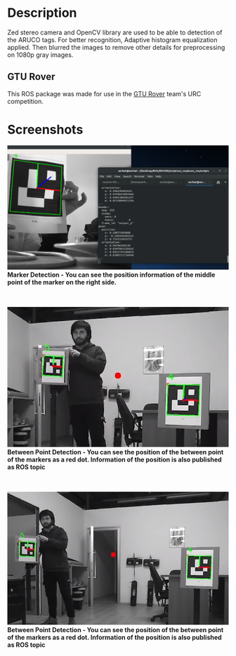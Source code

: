 # Description
Zed stereo camera and OpenCV library are used to be able to detection of the ARUCO tags. For better recognition, Adaptive histogram equalization applied. Then blurred the images to remove other details for preprocessing on 1080p gray images.

## GTU Rover
This ROS package was made for use in the [GTU Rover](https://youtu.be/uv-LEvk_AX8?t=208) team's URC competition.  

# Screenshots
![Marker Detection](images/3.png)
**Marker Detection - You can see the position information of the middle point of the marker on the right side.**   
<br /> <br />

![Between Point Detection - Close](images/1.png)  
**Between Point Detection - You can see the position of the between point of the markers as a red dot. Information of the position is also published as ROS topic**   
<br /> <br />


![Between Point Detection - Far](images/2.png)
**Between Point Detection - You can see the position of the between point of the markers as a red dot. Information of the position is also published as ROS topic**    
